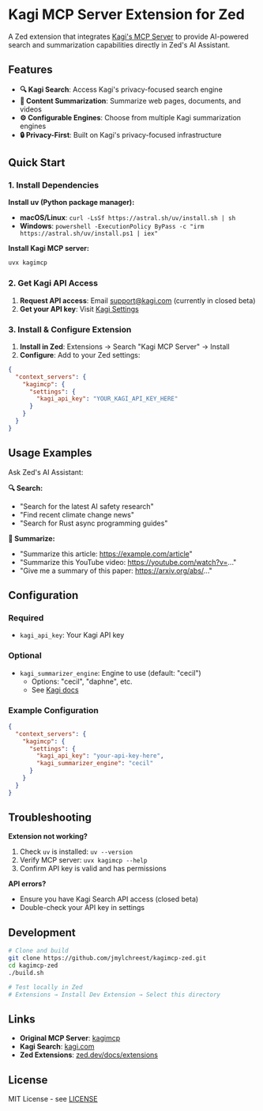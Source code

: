# Kagi MCP Server Extension for Zed

A Zed extension that integrates [Kagi's MCP Server](https://github.com/kagisearch/kagimcp) to provide AI-powered search and summarization capabilities directly in Zed's AI Assistant.

## Features

- **🔍 Kagi Search**: Access Kagi's privacy-focused search engine
- **📄 Content Summarization**: Summarize web pages, documents, and videos  
- **⚙️ Configurable Engines**: Choose from multiple Kagi summarization engines
- **🔒 Privacy-First**: Built on Kagi's privacy-focused infrastructure

## Quick Start

### 1. Install Dependencies

**Install uv (Python package manager):**
- **macOS/Linux**: `curl -LsSf https://astral.sh/uv/install.sh | sh`
- **Windows**: `powershell -ExecutionPolicy ByPass -c "irm https://astral.sh/uv/install.ps1 | iex"`

**Install Kagi MCP server:**
```bash
uvx kagimcp
```

### 2. Get Kagi API Access

1. **Request API access**: Email support@kagi.com (currently in closed beta)
2. **Get your API key**: Visit [Kagi Settings](https://kagi.com/settings?p=api)

### 3. Install & Configure Extension

1. **Install in Zed**: Extensions → Search "Kagi MCP Server" → Install
2. **Configure**: Add to your Zed settings:

```json
{
  "context_servers": {
    "kagimcp": {
      "settings": {
        "kagi_api_key": "YOUR_KAGI_API_KEY_HERE"
      }
    }
  }
}
```

## Usage Examples

Ask Zed's AI Assistant:

**🔍 Search:**
- "Search for the latest AI safety research"
- "Find recent climate change news"
- "Search for Rust async programming guides"

**📄 Summarize:**
- "Summarize this article: https://example.com/article"
- "Summarize this YouTube video: https://youtube.com/watch?v=..."
- "Give me a summary of this paper: https://arxiv.org/abs/..."

## Configuration

### Required
- `kagi_api_key`: Your Kagi API key

### Optional
- `kagi_summarizer_engine`: Engine to use (default: "cecil")
  - Options: "cecil", "daphne", etc.
  - See [Kagi docs](https://help.kagi.com/kagi/api/summarizer.html)

### Example Configuration
```json
{
  "context_servers": {
    "kagimcp": {
      "settings": {
        "kagi_api_key": "your-api-key-here",
        "kagi_summarizer_engine": "cecil"
      }
    }
  }
}
```

## Troubleshooting

**Extension not working?**
1. Check `uv` is installed: `uv --version`
2. Verify MCP server: `uvx kagimcp --help`  
3. Confirm API key is valid and has permissions

**API errors?**
- Ensure you have Kagi Search API access (closed beta)
- Double-check your API key in settings

## Development

```bash
# Clone and build
git clone https://github.com/jmylchreest/kagimcp-zed.git
cd kagimcp-zed
./build.sh

# Test locally in Zed
# Extensions → Install Dev Extension → Select this directory
```

## Links

- **Original MCP Server**: [kagimcp](https://github.com/kagisearch/kagimcp)
- **Kagi Search**: [kagi.com](https://kagi.com)
- **Zed Extensions**: [zed.dev/docs/extensions](https://zed.dev/docs/extensions)

## License

MIT License - see [LICENSE](LICENSE)